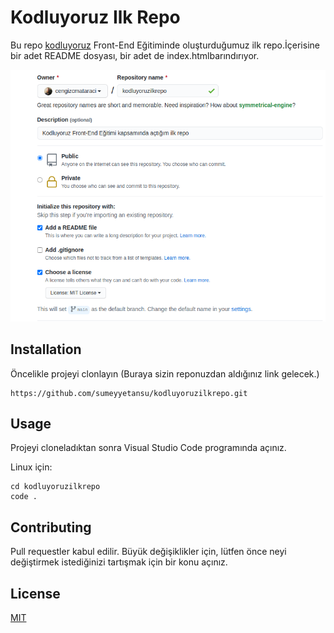 # Kodluyoruz Ilk Repo
Bu repo [kodluyoruz](https://kodluyoruz.org/tr/kodluyoruz/) Front-End Eğitiminde oluşturduğumuz ilk repo.İçerisine bir adet README dosyası, bir adet de index.htmlbarındırıyor.

![](https://raw.githubusercontent.com/Kodluyoruz/taskforce/main/git/odev1/figures/github.png)

## Installation
Öncelikle projeyi clonlayın (Buraya sizin reponuzdan aldığınız link gelecek.)
```
https://github.com/sumeyyetansu/kodluyoruzilkrepo.git
```

## Usage
Projeyi cloneladıktan sonra Visual Studio Code programında açınız.


Linux için:
```
cd kodluyoruzilkrepo
code .
```

## Contributing
Pull requestler kabul edilir. Büyük değişiklikler için, lütfen önce neyi değiştirmek istediğinizi tartışmak için bir konu açınız.

## License
[MIT](https://choosealicense.com/licenses/mit/)


